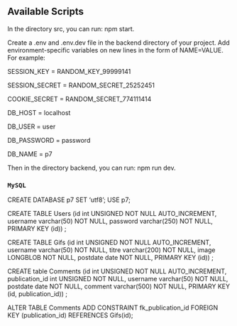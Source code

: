 ## Available Scripts

In the directory src, you can run: npm start.

Create a .env and .env.dev file in the backend directory of your project.
Add environment-specific variables on new lines in the form of NAME=VALUE. For example:

SESSION_KEY = RANDOM_KEY_99999141

SESSION_SECRET = RANDOM_SECRET_25252451

COOKIE_SECRET = RANDOM_SECRET_774111414

DB_HOST = localhost

DB_USER = user

DB_PASSWORD = password

DB_NAME = p7

Then in the directory backend, you can run: npm run dev.

### `MySQL`

CREATE DATABASE p7 SET ‘utf8’;
USE p7;

CREATE TABLE Users (id int UNSIGNED NOT NULL AUTO_INCREMENT, username varchar(50) NOT NULL, password varchar(250) NOT NULL, PRIMARY KEY (id)) ;

CREATE TABLE Gifs (id int UNSIGNED NOT NULL AUTO_INCREMENT, username varchar(50) NOT NULL, titre varchar(200) NOT NULL, image LONGBLOB NOT NULL, postdate date NOT NULL, PRIMARY KEY (id)) ;

CREATE table Comments (id int UNSIGNED NOT NULL AUTO_INCREMENT, publication_id int UNSIGNED NOT NULL, username varchar(50) NOT NULL, postdate date NOT NULL, comment varchar(500) NOT NULL, PRIMARY KEY (id, publication_id)) ;

ALTER TABLE Comments ADD CONSTRAINT fk_publication_id FOREIGN KEY (publication_id) REFERENCES Gifs(id);

